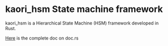 # kaori_hsm State machine framework 
 kaori_hsm is a Hierarchical State Machine (HSM) framework developed in Rust.
 
 [Here](https://docs.rs/kaori_hsm/latest) is the complete doc on doc.rs
